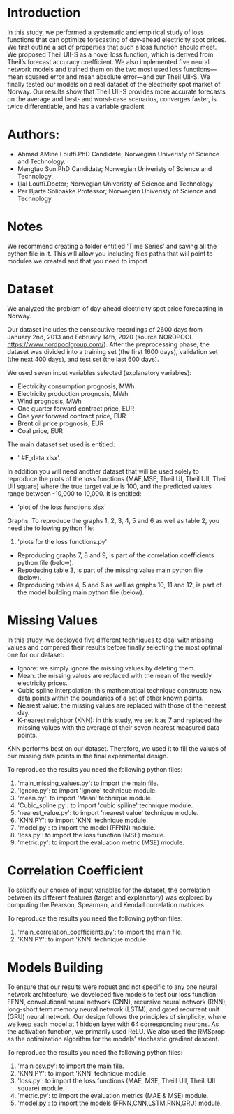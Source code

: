 # Introduction
In this study, we performed a systematic and empirical study of loss functions that can optimize forecasting of day-ahead electricity spot prices. We first outline a set of properties that such a loss function should meet. We proposed Theil UII-S as a novel loss function, which is derived from Theil’s forecast accuracy coefficient. We also implemented five neural network models and trained them on the two most used loss functions—mean squared error and mean absolute error—and our Theil UII-S. We finally tested our models on a real dataset of the electricity spot market of Norway. Our results show that Theil UII-S provides more accurate forecasts on the average and best- and worst-case scenarios, converges faster, is twice differentiable, and has a variable gradient

# Authors:
- Ahmad AMine Loutfi.PhD Candidate; Norwegian Univeristy of Science and Technology.
- Mengtao Sun.PhD Candidate; Norwegian Univeristy of Science and Technology.
- Ijlal Loutfi.Doctor; Norwegian Univeristy of Science and Technology
- Per Bjarte Solibakke.Professor; Norwegian Univeristy of Science and Technology

# Notes
We recommend creating a folder entitled 'Time Series' and saving all the python file in it. This will allow you including files paths that will point to modules we created and that you need to import

# Dataset
We analyzed the problem of day-ahead electricity spot price forecasting in Norway. 

Our dataset includes the consecutive recordings of 2600 days from January 2nd, 2013 and February 14th, 2020 (source NORDPOOL https://www.nordpoolgroup.com/). After the preprocessing phase, the dataset was divided into a training set (the first 1600 days), validation set (the next 400 days), and test set (the last 600 days).

We used seven input variables selected (explanatory variables):
- Electricity consumption prognosis, MWh
- Electricity production prognosis, MWh
- Wind prognosis, MWh
- One quarter forward contract price, EUR
- One year forward contract price, EUR
- Brent oil price prognosis, EUR
- Coal price, EUR

The main dataset set used is entitled: 
- ' #E_data.xlsx'. 

In addition you will need another dataset that will be used solely to reproduce the plots of the loss functions (MAE,MSE, Theil UI, Theil UII, Theil UII square) where the true target value is 100, and the predicted values range between -10,000 to 10,000. It is entitled:
- 'plot of the loss functions.xlsx'

Graphs:
To reproduce the graphs 1, 2, 3, 4, 5 and 6 as well as table 2, you  need the following python file:
1. 'plots for the loss functions.py'

- Reproducing graphs 7, 8 and 9, is part of the correlation coefficients python file (below).
- Repoducing table 3, is part of the missing value main python file (below).
- Reproducing tables 4, 5 and 6 as well as graphs 10, 11 and 12, is part of the model building main python file (below).

# Missing Values
In this study, we deployed five different techniques to deal with missing values and compared their results before finally selecting the most optimal one for our dataset:

- Ignore: we simply ignore the missing values by deleting them.
- Mean: the missing values are replaced with the mean of the weekly electricity prices. 
- Cubic spline interpolation: this mathematical technique constructs new data points within the boundaries of a set of other known points. 
- Nearest value: the missing values are replaced with those of the nearest day. 
- K-nearest neighbor (KNN): in this study, we set k as 7 and replaced the missing values with the average of their seven nearest measured data points.  

KNN performs best on our dataset. Therefore, we used it to fill the values of our missing data points in the final experimental design. 

To reproduce the results you need the following python files:
1. 'main_missing_values.py': to import the main file.
2. 'ignore.py': to import 'Ignore' technique module.
3. 'mean.py': to import 'Mean' technique module.
4. 'Cubic_spline.py': to import 'cubic spiline' technique module.
5. 'nearest_value.py': to import 'nearest value' technique module.
6. 'KNN.PY': to import 'KNN' technique module.
7. 'model.py': to import the model (FFNN) module.
8. 'loss.py': to import the loss function (MSE) module.
9. 'metric.py': to import the evaluation metric (MSE) module.

# Correlation Coefficient
To solidify our choice of input variables for the dataset, the correlation between its different features (target and explanatory) was explored by computing the Pearson, Spearman, and Kendall correlation matrices.

To reproduce the results you need the following python files:
1. 'main_correlation_coefficients.py': to import the main file.
2. 'KNN.PY': to import 'KNN' technique module.

# Models Building
To ensure that our results were robust and not specific to any one neural network architecture, we developed five models to test our loss function: FFNN, convolutional neural network (CNN), recursive neural network (RNN), long-short term memory neural network (LSTM), and gated recurrent unit (GRU) neural network.
Our design follows the principles of simplicity, where we keep each model at 1 hidden layer with 64 corresponding neurons. As the activation function, we primarily used ReLU. We also used the RMSprop as the optimization algorithm for the models’ stochastic gradient descent.

To reproduce the results you need the following python files:
1. 'main csv.py': to import the main file.
2. 'KNN.PY': to import 'KNN' technique module.
3. 'loss.py': to import the loss functions (MAE, MSE, Theill UII, Theill UII square) module.
4. 'metric.py': to import the evaluation metrics (MAE & MSE) module.
5. 'model.py': to import the models (FFNN,CNN,LSTM,RNN,GRU) module.
